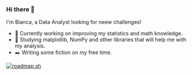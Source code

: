 ### Hi there 👋

I'm Bianca, a Data Analyst looking for neew challenges!

- 🔭 Currently working on improving my statistics and math knowledge.
- 📕 Studying matplotlib, NumPy and other libraries that will help me with my analysis.
- ✒️ Writing some fiction on my free time.

<a href="https://roadmap.sh"><img src="https://api.roadmap.sh/v1-badge/tall/65357c6db5d7a4eb01f8f1ee?variant=dark" alt="roadmap.sh"/></a>

<!--
**BiaNascimento/BiaNascimento** is a ✨ _special_ ✨ repository because its `README.md` (this file) appears on your GitHub profile.

Here are some ideas to get you started:

- 🔭 I’m currently working on ...
- 🌱 I’m currently learning ...
- 👯 I’m looking to collaborate on ...
- 🤔 I’m looking for help with ...
- 💬 Ask me about ...
- 📫 How to reach me: ...
- 😄 Pronouns: ...
- ⚡ Fun fact: ...
-->
